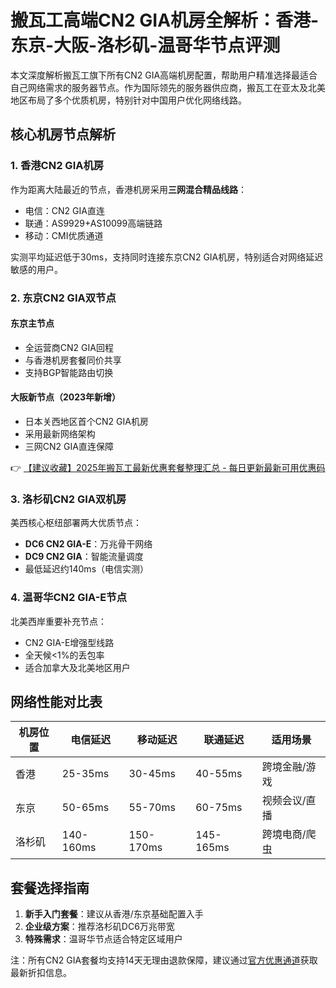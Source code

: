 # 搬瓦工高端CN2 GIA机房全解析：香港-东京-大阪-洛杉矶-温哥华节点评测

本文深度解析搬瓦工旗下所有CN2 GIA高端机房配置，帮助用户精准选择最适合自己网络需求的服务器节点。作为国际领先的服务器供应商，搬瓦工在亚太及北美地区布局了多个优质机房，特别针对中国用户优化网络线路。

## 核心机房节点解析
### 1. 香港CN2 GIA机房
作为距离大陆最近的节点，香港机房采用**三网混合精品线路**：
- 电信：CN2 GIA直连
- 联通：AS9929+AS10099高端链路
- 移动：CMI优质通道

实测平均延迟低于30ms，支持同时连接东京CN2 GIA机房，特别适合对网络延迟敏感的用户。

### 2. 东京CN2 GIA双节点
#### 东京主节点
- 全运营商CN2 GIA回程
- 与香港机房套餐同价共享
- 支持BGP智能路由切换

#### 大阪新节点（2023年新增）
- 日本关西地区首个CN2 GIA机房
- 采用最新网络架构
- 三网CN2 GIA直连保障

👉 [【建议收藏】2025年搬瓦工最新优惠套餐整理汇总 - 每日更新最新可用优惠码](https://bit.ly/banwagon)

### 3. 洛杉矶CN2 GIA双机房
美西核心枢纽部署两大优质节点：
- **DC6 CN2 GIA-E**：万兆骨干网络
- **DC9 CN2 GIA**：智能流量调度
- 最低延迟约140ms（电信实测）

### 4. 温哥华CN2 GIA-E节点
北美西岸重要补充节点：
- CN2 GIA-E增强型线路
- 全天候<1%的丢包率
- 适合加拿大及北美地区用户

## 网络性能对比表
| 机房位置 | 电信延迟 | 移动延迟 | 联通延迟 | 适用场景         |
|----------|----------|----------|----------|------------------|
| 香港     | 25-35ms  | 30-45ms  | 40-55ms  | 跨境金融/游戏    |
| 东京     | 50-65ms  | 55-70ms  | 60-75ms  | 视频会议/直播    |
| 洛杉矶   | 140-160ms| 150-170ms| 145-165ms| 跨境电商/爬虫   |

## 套餐选择指南
1. **新手入门套餐**：建议从香港/东京基础配置入手
2. **企业级方案**：推荐洛杉矶DC6万兆带宽
3. **特殊需求**：温哥华节点适合特定区域用户

注：所有CN2 GIA套餐均支持14天无理由退款保障，建议通过[官方优惠通道](https://bit.ly/banwagon)获取最新折扣信息。